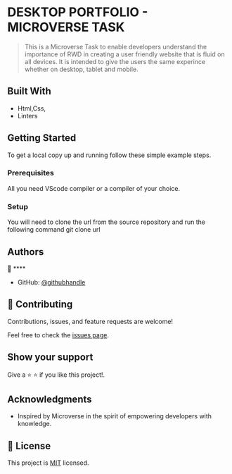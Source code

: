 # DESKTOP PORTFOLIO - MICROVERSE TASK

> This is a Microverse Task to enable developers understand the importance of RWD in creating a user friendly website that is fluid on all devices. It is intended to give the users the same experince whether on desktop, tablet and mobile.

## Built With

- Html,Css,
- Linters

## Getting Started

To get a local copy up and running follow these simple example steps.

### Prerequisites

All you need VScode compiler or a compiler of your choice.

### Setup

You will need to clone the url from the source repository and run the following command git clone url

## Authors

👤 \*\*\*\*

- GitHub: [@githubhandle](felixDev22)

## 🤝 Contributing

Contributions, issues, and feature requests are welcome!

Feel free to check the [issues page](https://github.com).

## Show your support

Give a ⭐️ ⭐️ if you like this project!.

## Acknowledgments

- Inspired by Microverse in the spirit of empowering developers with knowledge.

## 📝 License

This project is [MIT](./LICENSE) licensed.

